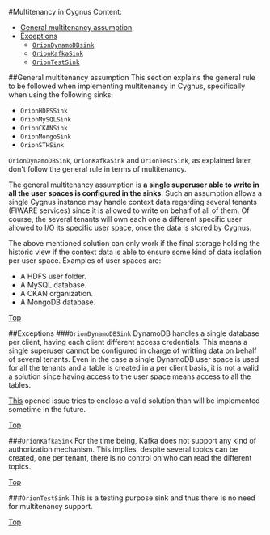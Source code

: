 #Multitenancy in Cygnus
Content:

* [General multitenancy assumption](#section1)
* [Exceptions](#section2)
    * [`OrionDynamoDBsink`](#section.2.1)
    * [`OrionKafkaSink`](#section2.2)
    * [`OrionTestSink`](#section2.3)

##<a name="section1"></a>General multitenancy assumption
This section explains the general rule to be followed when implementing multitenancy in Cygnus, specifically when using the following sinks:

* `OrionHDFSSink`
* `OrionMySQLSink`
* `OrionCKANSink`
* `OrionMongoSink`
* `OrionSTHSink`

`OrionDynamoDBSink`, `OrionKafkaSink` and `OrionTestSink`, as explained later, don't follow the general rule in terms of multitenancy.

The general multitenancy assumption is **a single superuser able to write in all the user spaces is configured in the sinks**. Such an assumption allows a single Cygnus instance may handle context data regarding several tenants (FIWARE services) since it is allowed to write on behalf of all of them. Of course, the several tenants will own each one a different specific user allowed to I/O its specific user space, once the data is stored by Cygnus.

The above mentioned solution can only work if the final storage holding the historic view if the context data is able to ensure some kind of data isolation per user space. Examples of user spaces are:

* A HDFS user folder.
* A MySQL database.
* A CKAN organization.
* A MongoDB database.

[Top](#top)

##<a name="section2"></a>Exceptions
###<a name="section2.1"></a>`OrionDynamoDBSink`
DynamoDB handles a single database per client, having each client different access credentials. This means a single superuser cannot be configured in charge of writting data on behalf of several tenants. Even in the case a single DynamoDB user space is used for all the tenants and a table is created in a per client basis, it is not a valid a solution since having access to the user space means access to all the tables.

[This](https://github.com/telefonicaid/fiware-cygnus/issues/608) opened issue tries to enclose a valid solution than will be implemented sometime in the future.

[Top](#top)

###<a name="section2.2"></a>`OrionKafkaSink`
For the time being, Kafka does not support any kind of authorization mechanism. This implies, despite several topics can be created, one per tenant, there is no control on who can read the different topics.

[Top](#top)

###<a name="section2.3"></a>`OrionTestSink`
This is a testing purpose sink and thus there is no need for multitenancy support.

[Top](#top)
